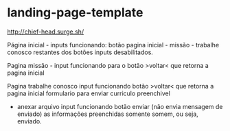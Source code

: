 # landing-page-template

http://chief-head.surge.sh/

Página inicial - 
inputs funcionando:
botão pagina inicial - missão - trabalhe conosco
restantes dos botões inputs desabilitados.

Pagina missão - 
input funcionando para o botão >voltar< que retorna a pagina inicial

Pagina trabalhe conosco
input funcionando botão >voltar< que retorna a pagina inicial
formulario para enviar curriculo 
preenchivel
- anexar arquivo input funcionando
botão enviar (não envia mensagem de enviado)
as informações preenchidas somente somem, ou seja, enviado.
